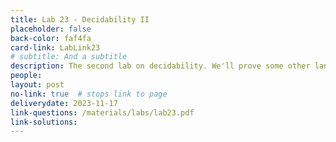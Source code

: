 ```yaml
---
title: Lab 23 - Decidability II
placeholder: false
back-color: faf4fa
card-link: LabLink23
# subtitle: And a subtitle
description: The second lab on decidability. We'll prove some other languages are undecidable using slightly more complex proof structures. 
people:
layout: post
no-link: true  # stops link to page 
deliverydate: 2023-11-17
link-questions: /materials/labs/lab23.pdf
link-solutions: 
---
```











